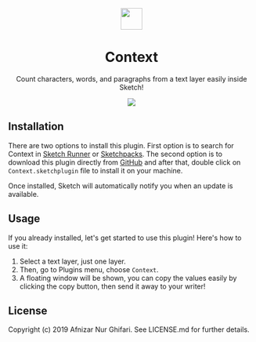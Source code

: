 <div align="center">
  <a href="https://github.com/afnizarnur/context">
    <img src="https://user-images.githubusercontent.com/4648648/60761432-791a6680-a072-11e9-8dbc-4b4e477e5f82.png" width="44">
  </a>
</div>

<h1 align="center">Context</h1>
<p align="center">Count characters, words, and paragraphs from a text layer easily inside Sketch!</p>

<div align="center">
    <a href="https://github.com/afnizarnur/context">
      <img src="https://user-images.githubusercontent.com/4648648/60761166-35712e00-a06d-11e9-95ee-af85a807acfb.png" />
    </a>
</div>

## Installation
There are two options to install this plugin. First option is to search for Context in [Sketch Runner](http://sketchrunner.com/) or [Sketchpacks](https://sketchpacks.com/). The second option is to download this plugin directly from [GitHub](https://github.com/afnizarnur/context/releases) and after that, double click on `Context.sketchplugin` file to install it on your machine.

Once installed, Sketch will automatically notify you when an update is available.

## Usage
If you already installed, let's get started to use this plugin! Here's how to use it:
1. Select a text layer, just one layer.
2. Then, go to Plugins menu, choose `Context`. 
3. A floating window will be shown, you can copy the values easily by clicking the copy button, then send it away to your writer!

## License
Copyright (c) 2019 Afnizar Nur Ghifari. See LICENSE.md for further details.
